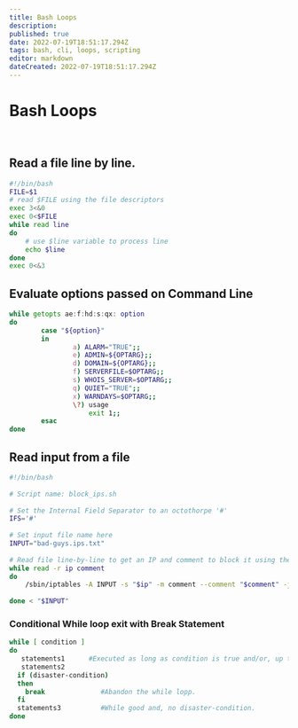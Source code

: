 ```yaml
---
title: Bash Loops
description: 
published: true
date: 2022-07-19T18:51:17.294Z
tags: bash, cli, loops, scripting
editor: markdown
dateCreated: 2022-07-19T18:51:17.294Z
---
```


# Bash Loops

<br>

## Read a file line by line.

````bash
#!/bin/bash
FILE=$1
# read $FILE using the file descriptors
exec 3<&0
exec 0<$FILE
while read line
do
	# use $line variable to process line
	echo $line
done
exec 0<&3
````

## Evaluate options passed on Command Line
````bash
while getopts ae:f:hd:s:qx: option
do
        case "${option}"
        in
                a) ALARM="TRUE";;
                e) ADMIN=${OPTARG};;
                d) DOMAIN=${OPTARG};;
                f) SERVERFILE=$OPTARG;;
                s) WHOIS_SERVER=$OPTARG;;
                q) QUIET="TRUE";;
                x) WARNDAYS=$OPTARG;;
                \?) usage
                    exit 1;;
        esac
done
````

## Read input from a file
````bash
#!/bin/bash
 
# Script name: block_ips.sh
 
# Set the Internal Field Separator to an octothorpe '#'
IFS='#'
 
# Set input file name here
INPUT="bad-guys.ips.txt"
 
# Read file line-by-line to get an IP and comment to block it using the iptables 
while read -r ip comment
do
	/sbin/iptables -A INPUT -s "$ip" -m comment --comment "$comment" -j DROP
 
done < "$INPUT"
````


### Conditional While loop exit with Break Statement
````bash
while [ condition ]
do
   statements1      #Executed as long as condition is true and/or, up to a disaster-condition if any.
   statements2
  if (disaster-condition)
  then
	break       	   #Abandon the while lopp.
  fi
  statements3          #While good and, no disaster-condition.
done
````

